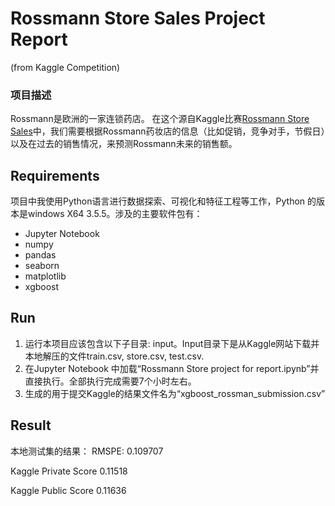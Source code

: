 # Rossmann Store Sales Project Report #
(from Kaggle Competition)

### 项目描述 ###
Rossmann是欧洲的一家连锁药店。 在这个源自Kaggle比赛[Rossmann Store Sales](https://www.kaggle.com/c/rossmann-store-sales)中，我们需要根据Rossmann药妆店的信息（比如促销，竞争对手，节假日）以及在过去的销售情况，来预测Rossmann未来的销售额。

## Requirements  ##
项目中我使用Python语言进行数据探索、可视化和特征工程等工作，Python 的版本是windows X64 3.5.5。涉及的主要软件包有：
- Jupyter Notebook
- numpy 
- pandas
- seaborn
- matplotlib
- xgboost

## Run
1. 运行本项目应该包含以下子目录: input。Input目录下是从Kaggle网站下载并本地解压的文件train.csv, store.csv, test.csv.
2. 在Jupyter Notebook 中加载“Rossmann Store project for report.ipynb”并直接执行。全部执行完成需要7个小时左右。
3. 生成的用于提交Kaggle的结果文件名为“xgboost_rossman_submission.csv”

## Result

本地测试集的结果：
RMSPE: 0.109707

Kaggle Private Score
0.11518

Kaggle Public Score
0.11636
